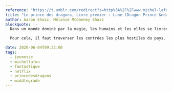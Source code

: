 ```yaml
---
reference: "https://t.umblr.com/redirect?z=http%3A%2F%2Fwww.michel-lafon.fr%2Flivre%2F2432-LE_PRINCE_DES_DRAGONS_-_T1.html&t=ZWI4YTdmYWY5ZmJiYzdlODIyNjMzN2E4Njc0YTNlMzBiZjIwMzAzYyw2MzExMTk1NzY1MzE0MTkxMzY%3D&b=t%3AAFZtUyO3mCgqH7W8yLrNmQ&p=https%3A%2F%2Fanathriveline.tumblr.com%2Fpost%2F631119576531419136&m=1&ts=1601882606"
title: "Le prince des dragons, Livre premier : Lune (Dragon Prince &ndash; Book One: Moon)"
author: Aaron Ehasz, Mélanie McGanney Ehasz
blockquote: |-
  Dans un monde dominé par la magie, les humains et les elfes se livrent une guerre sans merci depuis la mort du roi des dragons et la destruction de son dernier œuf. Mais quand Ezran et Callum, les fils du roi humain, découvrent que l’œuf est toujours intact et a été caché au sein de leur château, ils décident d’unir leurs forces à celles de la jeune elfe Rayla pour le ramener aux elfes et rétablir ainsi la paix dans le royaume de Xadia.

  Pour cela, il faut traverser les contrées les plus hostiles du pays. Les trois alliés inattendus parviendront-ils à échapper aux dangers et à mener à bien leur quête ?

date: 2020-06-04T09:22:00
tags:
  - jeunesse
  - michellafon
  - fantastique
  - netflix
  - princedesdragons
  - middlegrade
---
```


